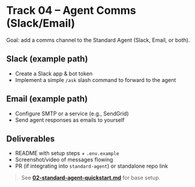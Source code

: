 # Track 04 – Agent Comms (Slack/Email)

Goal: add a comms channel to the Standard Agent (Slack, Email, or both).

## Slack (example path)
- Create a Slack app & bot token
- Implement a simple `/ask` slash command to forward to the agent

## Email (example path)
- Configure SMTP or a service (e.g., SendGrid)
- Send agent responses as emails to yourself

## Deliverables
- README with setup steps + `.env.example`
- Screenshot/video of messages flowing
- PR (if integrating into `standard-agent`) or standalone repo link

> See **[02-standard-agent-quickstart.md](../../guides/02-standard-agent-quickstart.md)** for base setup.